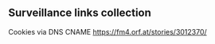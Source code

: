 Surveillance links collection
-----------------------------


Cookies via DNS CNAME
https://fm4.orf.at/stories/3012370/
